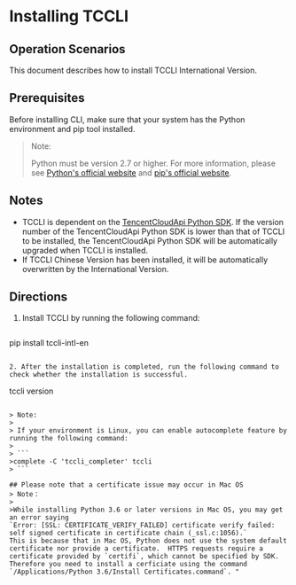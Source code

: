 # Installing TCCLI

## Operation Scenarios

This document describes how to install TCCLI International Version.

## Prerequisites

Before installing CLI, make sure that your system has the Python environment and pip tool installed.

> Note:
>
> Python must be version 2.7 or higher. For more information, please see [Python's official website](https://www.python.org/) and [pip's official website](https://pypi.org/project/pip/).

## Notes

- TCCLI is dependent on the [TencentCloudApi Python SDK](https://github.com/TencentCloud/tencentcloud-sdk-python-intl-en). If the version number of the TencentCloudApi Python SDK is lower than that of TCCLI to be installed, the TencentCloudApi Python SDK will be automatically upgraded when TCCLI is installed.
- If TCCLI Chinese Version has been installed, it will be automatically overwritten by the International Version.

## Directions

1. Install TCCLI by running the following command:

   ```sh
pip install tccli-intl-en
   ```
   
2. After the installation is completed, run the following command to check whether the installation is successful.

   ```
   tccli version
   ```

   > Note:
   >
   > If your environment is Linux, you can enable autocomplete feature by running the following command:
   >
   > ```
   >complete -C 'tccli_completer' tccli
   > ```
  
## Please note that a certificate issue may occur in Mac OS
> Note：
>
>While installing Python 3.6 or later versions in Mac OS, you may get an error saying 
`Error: [SSL: CERTIFICATE_VERIFY_FAILED] certificate verify failed: self signed certificate in certificate chain (_ssl.c:1056).`
This is because that in Mac OS, Python does not use the system default certificate nor provide a certificate.  HTTPS requests require a certificate provided by `certifi`, which cannot be specified by SDK. Therefore you need to install a cerficiate using the command `/Applications/Python 3.6/Install Certificates.command`. "
